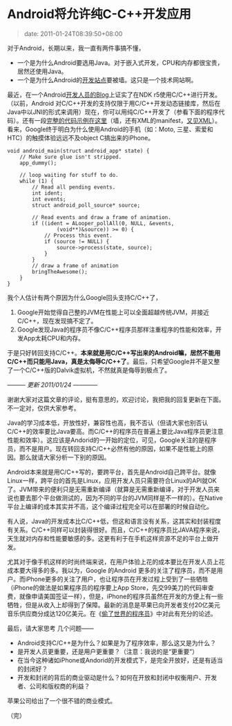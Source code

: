 # Android将允许纯C-C++开发应用
>date: 2011-01-24T08:39:50+08:00


对于Android，长期以来，我一直有两件事搞不懂，


* 一个是为什么Android要选用Java。对于嵌入式开发，CPU和内存都很宝贵，居然还使用Java。
* 一个是为什么Android的[开发站点](https://developer.android.com)要被墙。这只是一个技术网站啊。


最近，在一个Android[开发人员的Blog](https://android-developers.blogspot.com/2011/01/gingerbread-ndk-awesomeness.html)上证实了在NDK r5使用C/C++进行开发。（以前，Android 对C/C++开发的支持仅限于用C/C++开发动态链接库，然后在Java中以JNI的形式来调用）现在，你可以用纯C/C++开发了（参看下面的程序代码）。还有一段[完整的代码示例在这里](https://developer.android.com/reference/android/app/NativeActivity.html)（墙，还有XML的manifest，[又见XML](/2011/%E4%BF%A1XML%EF%BC%8C%E5%BE%97%E8%87%AA%E4%BF%A1.md)）。看来，Google终于明白为什么使用Android的手机（如：Moto, 三星、索爱和HTC）的触摸体验远远不及object C搞出来的iPhone。



```
void android_main(struct android_app* state) {
    // Make sure glue isn't stripped.
    app_dummy();

    // loop waiting for stuff to do.
    while (1) {
        // Read all pending events.
        int ident;
        int events;
        struct android_poll_source* source;

        // Read events and draw a frame of animation.
        if ((ident = ALooper_pollAll(0, NULL, &events,
                (void**)&source)) >= 0) {
            // Process this event.
            if (source != NULL) {
                source->process(state, source);
            }
        }
        // draw a frame of animation
        bringTheAwesome();
    }
}
```

我个人估计有两个原因为什么Google回头支持C/C++了，


1. Google开始觉得自己整的JVM在性能上可以全面超越传统JVM，并接近C/C++，现在发现搞不定了。
2. Google发现Java的程序员不像C/C++程序员那样注重程序的性能和效率，开发App太耗CPU和内存。


于是只好转回支持C/C++。**本来就是用C/C++写出来的Android嘛，居然不能用C/C++而只能用Java，真是太侮辱C/C++了**。最后，只希望Google并不是又整了一个C/C++版的Dalvik虚拟机，不然就真是侮辱到极点了。


*——— 更新 2011/01/24 ————*


谢谢大家对这篇文章的评论，挺有意思的，欢迎讨论，我把我的回复更新在下面。不一定对，仅供大家参考。



Java的学习成本低，开放性好，兼容性也高，我不否认（但请大家也别否认C/C++的效率要比Java要高。而C/C++的程序员在普遍上要比Java程序员更注意性能和效率）。这应该是Andorid的一开始的定位，可见，Google关注的是程序员，而不是用户。现在转回支持C/C++必然有他的原因，如果不是性能上的原因。那么就请大家分析一下别的原因。


Android本来就是用C/C++写的，要跨平台，首先是Android自己跨平台。就像Linux一样，跨平台的首先是Linux，应用开发人员只需要符合Linux的API就OK了。JVM带来的便利只是无需重新编译（就算是无需重新编译，对于开发人员来说也要去那个平台做测试的，因为不同的平台的JVM同样是不一样的）。在Native平台上编译的成本其实并不高，这个编译过程完全可以在部署的时候自动化。


有人说，Java的开发成本比C/C++低，但这和语言没有关系，这其实和封装程度有关系。C/C++同样可以封装得很好。而且，C/C++的程序员比JAVA程序来说，天生就对内存和性能要敏感的多。这更有利于在手机这样资源不足的平台上做开发。


尤其对于像手机这样的时尚终端来说，在用户体验上花的成本要比在开发人员上花成本要大得多的多。我以为，Google 的Android 更多的关注了程序员，而不是用户。而iPhone更多的关注了用户，也让程序员在开发过程上受到了一些牺牲（iPhone的做法是如果程序员的程序要上App Store，先交99美刀的代码审查费，就像申请美国签证一样），但是，iPhone的程序员虽然在开发的方便上有一些牺牲，但是从收入上却得到了保障。最新的消息是苹果已向开发者支付20亿美元 音乐供应商分成达120亿美元。在《[偷了世界的程序员](/2010/%E5%81%B7%E4%BA%86%E4%B8%96%E7%95%8C%E7%9A%84%E7%A8%8B%E5%BA%8F%E5%91%98.md)》中对此有充分的论述。


最后，请大家思考 几个问题——


* Android支持C/C++是为什么？如果是为了程序效率，那么这又是为什么？
* 是开发人员更重要，还是用户更重要？（注意：我说的是“更重要”）
* 在当今这种诸如iPhone或Andorid的开发模式下，是完全开放好，还是有适当的封闭好？
* 开发和封闭的背后的商业驱动是什么？如何在开放和封闭中权衡用户、开发者、公司和版权商的利益？


苹果公司给出了一个很不错的商业模式。


（完）


